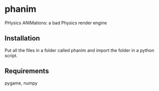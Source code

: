 # phanim
PHysics ANIMations: 
a bad Physics render engine

## Installation
Put all the files in a folder called phanim and import the folder in a python script.

## Requirements
pygame, numpy

